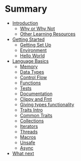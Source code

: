 # Summary
- [Introduction](./README.md)
    - [Why or Why Not](introduction/why.md)
    - [Other Learning Resources](introduction/resources.md)
- [Getting Started](getting-started/README.md)
    - [Getting Set Up](getting-started/setup.md)
    - [Environment](getting-started/environment.md)
    - [Hello World](getting-started/hello-world.md)
- [Language Basics](language-basics/README.md)
    - [Memory](language-basics/memory.md)
    - [Data Types](language-basics/data-types.md)
    - [Control Flow](language-basics/control-flow.md)
    - [Functions](language-basics/functions.md)
    - [Tests](./language-basics/tests.md)
    - [Documentation](./language-basics/documentation.md)
    - [Clippy and Fmt](./language-basics/clippy-and-fmt.md)
    - [Giving types functionality](./language-basics/impl.md)
    - [Traits Intro](./language-basics/traits.md)
    - [Common Traits](./language-basics/common-traits.md)
    - [Collections](./language-basics/collections.md)
    - [Iterators](./language-basics/iterators.md)
    - [Threads](./language-basics/threads.md)
    - [Macros](./language-basics/macros.md)
    - [Unsafe](language-basics/unsafe.md)
    - [Async](language-basics/async.md)
- [What next](what-next/README.md)

[//]: # (- [Common Patterns]&#40;&#41;)

[//]: # (    - [Derive]&#40;&#41;)

[//]: # (    - [Monads]&#40;&#41;)

[//]: # (    - [Interior Mutability]&#40;&#41;)

[//]: # (    - [New Types]&#40;&#41;)

[//]: # (    - [RAII / Drop and Finalise]&#40;&#41;)

[//]: # (    - [Prefer Borrows]&#40;&#41;)

[//]: # (    - [Type State]&#40;&#41;)

[//]: # (    - [Builder]&#40;&#41;)

[//]: # (- [Rust Ecosystem]&#40;&#41;)

[//]: # (    - [Project Structure]&#40;&#41;)

[//]: # (    - [rustup]&#40;&#41;)

[//]: # (    - [Error Handling with ThisError and Anyhow]&#40;&#41;)

[//]: # (    - [log]&#40;&#41;)

[//]: # (    - [mdbook]&#40;&#41;)

[//]: # (    - [Itertools]&#40;&#41;)

[//]: # (    - [Rayon]&#40;&#41;)

[//]: # (    - [Clap]&#40;&#41;)

[//]: # (    - [Async with Tokio and async_std]&#40;&#41;)

[//]: # (    - [Serialisation with Serde]&#40;&#41;)

[//]: # (    - [Parsing with Nom]&#40;&#41;)

[//]: # (    - [Regex]&#40;&#41;)

[//]: # (    - [reqwest]&#40;&#41;)

[//]: # (    - [Crossbeam?]&#40;&#41;)

[//]: # (    - [bitvec]&#40;&#41;)

[//]: # (    - [Derive More]&#40;&#41;)

[//]: # (- [Advanced Rust]&#40;&#41;)

[//]: # (    - [Foreign Function Interfaces]&#40;&#41;)

[//]: # (    - [Proc Macro]&#40;&#41;)

[//]: # (    - [Intro to Web Dev]&#40;&#41;)

[//]: # (    - [Intro to Embedded]&#40;&#41;)

[//]: # (    - [Intro to Game Dev]&#40;&#41;)
